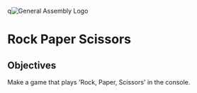 q![General Assembly Logo](http://i.imgur.com/ke8USTq.png)

# Rock Paper Scissors

## Objectives

Make a game that plays 'Rock, Paper, Scissors' in the console.

